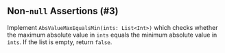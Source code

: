 ## Non-`null` Assertions (#3)

Implement `AbsValueMaxEqualsMin(ints: List<Int>)` which checks whether the
maximum absolute value in `ints` equals the minimum absolute value in `ints`.
If the list is empty, return `false`.
